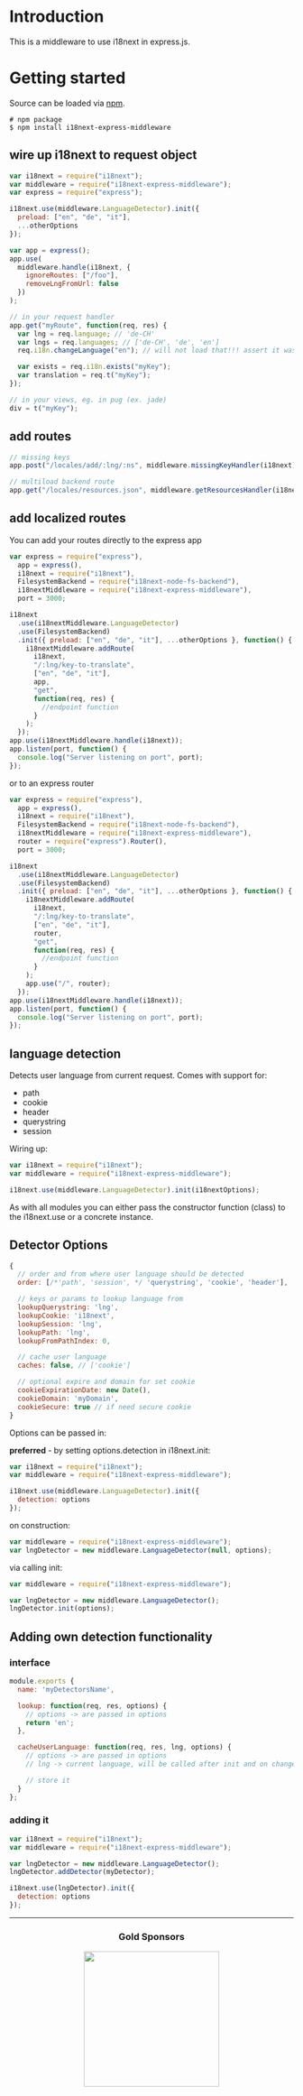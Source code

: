 # Introduction

This is a middleware to use i18next in express.js.

# Getting started

Source can be loaded via [npm](https://www.npmjs.com/package/i18next-express-middleware).

```
# npm package
$ npm install i18next-express-middleware
```

## wire up i18next to request object

```js
var i18next = require("i18next");
var middleware = require("i18next-express-middleware");
var express = require("express");

i18next.use(middleware.LanguageDetector).init({
  preload: ["en", "de", "it"],
  ...otherOptions
});

var app = express();
app.use(
  middleware.handle(i18next, {
    ignoreRoutes: ["/foo"],
    removeLngFromUrl: false
  })
);

// in your request handler
app.get("myRoute", function(req, res) {
  var lng = req.language; // 'de-CH'
  var lngs = req.languages; // ['de-CH', 'de', 'en']
  req.i18n.changeLanguage("en"); // will not load that!!! assert it was preloaded

  var exists = req.i18n.exists("myKey");
  var translation = req.t("myKey");
});

// in your views, eg. in pug (ex. jade)
div = t("myKey");
```

## add routes

```js
// missing keys
app.post("/locales/add/:lng/:ns", middleware.missingKeyHandler(i18next));

// multiload backend route
app.get("/locales/resources.json", middleware.getResourcesHandler(i18next));
```

## add localized routes

You can add your routes directly to the express app

```js
var express = require("express"),
  app = express(),
  i18next = require("i18next"),
  FilesystemBackend = require("i18next-node-fs-backend"),
  i18nextMiddleware = require("i18next-express-middleware"),
  port = 3000;

i18next
  .use(i18nextMiddleware.LanguageDetector)
  .use(FilesystemBackend)
  .init({ preload: ["en", "de", "it"], ...otherOptions }, function() {
    i18nextMiddleware.addRoute(
      i18next,
      "/:lng/key-to-translate",
      ["en", "de", "it"],
      app,
      "get",
      function(req, res) {
        //endpoint function
      }
    );
  });
app.use(i18nextMiddleware.handle(i18next));
app.listen(port, function() {
  console.log("Server listening on port", port);
});
```

or to an express router

```js
var express = require("express"),
  app = express(),
  i18next = require("i18next"),
  FilesystemBackend = require("i18next-node-fs-backend"),
  i18nextMiddleware = require("i18next-express-middleware"),
  router = require("express").Router(),
  port = 3000;

i18next
  .use(i18nextMiddleware.LanguageDetector)
  .use(FilesystemBackend)
  .init({ preload: ["en", "de", "it"], ...otherOptions }, function() {
    i18nextMiddleware.addRoute(
      i18next,
      "/:lng/key-to-translate",
      ["en", "de", "it"],
      router,
      "get",
      function(req, res) {
        //endpoint function
      }
    );
    app.use("/", router);
  });
app.use(i18nextMiddleware.handle(i18next));
app.listen(port, function() {
  console.log("Server listening on port", port);
});
```

## language detection

Detects user language from current request. Comes with support for:

- path
- cookie
- header
- querystring
- session

Wiring up:

```js
var i18next = require("i18next");
var middleware = require("i18next-express-middleware");

i18next.use(middleware.LanguageDetector).init(i18nextOptions);
```

As with all modules you can either pass the constructor function (class) to the i18next.use or a concrete instance.

## Detector Options

```js
{
  // order and from where user language should be detected
  order: [/*'path', 'session', */ 'querystring', 'cookie', 'header'],

  // keys or params to lookup language from
  lookupQuerystring: 'lng',
  lookupCookie: 'i18next',
  lookupSession: 'lng',
  lookupPath: 'lng',
  lookupFromPathIndex: 0,

  // cache user language
  caches: false, // ['cookie']

  // optional expire and domain for set cookie
  cookieExpirationDate: new Date(),
  cookieDomain: 'myDomain',
  cookieSecure: true // if need secure cookie
}
```

Options can be passed in:

**preferred** - by setting options.detection in i18next.init:

```js
var i18next = require("i18next");
var middleware = require("i18next-express-middleware");

i18next.use(middleware.LanguageDetector).init({
  detection: options
});
```

on construction:

```js
var middleware = require("i18next-express-middleware");
var lngDetector = new middleware.LanguageDetector(null, options);
```

via calling init:

```js
var middleware = require("i18next-express-middleware");

var lngDetector = new middleware.LanguageDetector();
lngDetector.init(options);
```

## Adding own detection functionality

### interface

```js
module.exports {
  name: 'myDetectorsName',

  lookup: function(req, res, options) {
    // options -> are passed in options
    return 'en';
  },

  cacheUserLanguage: function(req, res, lng, options) {
    // options -> are passed in options
    // lng -> current language, will be called after init and on changeLanguage

    // store it
  }
};
```

### adding it

```js
var i18next = require("i18next");
var middleware = require("i18next-express-middleware");

var lngDetector = new middleware.LanguageDetector();
lngDetector.addDetector(myDetector);

i18next.use(lngDetector).init({
  detection: options
});
```

---

<h3 align="center">Gold Sponsors</h3>

<p align="center">
  <a href="https://locize.com/" target="_blank">
    <img src="https://raw.githubusercontent.com/i18next/i18next/master/assets/locize_sponsor_240.gif" width="240px">
  </a>
</p>
